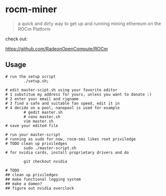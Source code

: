 # rocm-miner
> a quick and dirty way to get up and running mining ethereum on
> the ROCm Platform

check out:

https://github.com/RadeonOpenCompute/ROCm

## Usage
```
# run the setup script
        ./setup.sh;

# edit master-scipt.sh using your favorite editor
# 1 substitue my address for yours, unless you want to donate :)
# 2 enter your email and rigname 
# 3 find a safe and suitable fan speed, edit it in
# 4 decide on a pool, nanopool is used for example
        # gedit master.sh
        # nano master.sh
        vim master.sh
# save your edited file

# run your master-script
# running as sudo for now, rocm-smi likes root priviledge
# TODO clean up priviledges
        sudo ./master-script.sh
# for nvidia cards, install proprietary drivers and do

        git checkout nvidia

# TODO 
## clean up priviledges
## make functional logging system
## make a damen?
## figure out nvidia overclock
```
